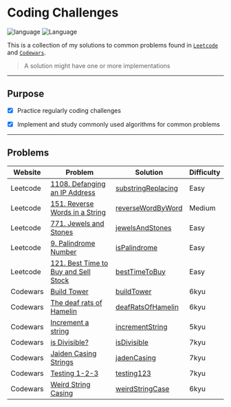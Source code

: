 # Coding Challenges

![language](https://img.shields.io/badge/Language-Python-blue)
![Language](https://img.shields.io/badge/Langauge-Javascript-yellow)

This is a collection of my solutions to common problems found in [`Leetcode`](https://leetcode.com/) and [`Codewars`](https://www.codewars.com/).

> A solution might have one or more implementations

---

## Purpose

- [x] Practice regularly coding challenges

- [x] Implement and study commonly used algorithms for common problems

---

## Problems

| Website  | Problem                                                                                                | Solution                                                                                                       | Difficulty |
| -------- | ------------------------------------------------------------------------------------------------------ | -------------------------------------------------------------------------------------------------------------- | ---------- |
| Leetcode | [1108. Defanging an IP Address](https://leetcode.com/problems/defanging-an-ip-address/)                | [substringReplacing](https://github.com/carjuan/codingChallenges/blob/master/JavaScript/substringReplacing.JS) | Easy       |
| Leetcode | [151. Reverse Words in a String](https://leetcode.com/problems/reverse-words-in-a-string/)             | [reverseWordByWord](https://github.com/carjuan/codingChallenges/blob/master/JavaScript/reverseWordByWord.js)   | Medium     |
| Leetcode | [771. Jewels and Stones](https://leetcode.com/problems/jewels-and-stones/)                             | [jewelsAndStones](https://github.com/carjuan/codingChallenges/blob/master/JavaScript/jewelsStones.js)          | Easy       |
| Leetcode | [9. Palindrome Number](https://leetcode.com/problems/palindrome-number/)                               | [isPalindrome](https://github.com/carjuan/codingChallenges/blob/master/JavaScript/isPalindrome.js)             | Easy       |
| Leetcode | [121. Best Time to Buy and Sell Stock](https://leetcode.com/problems/best-time-to-buy-and-sell-stock/) | [bestTimeToBuy](https://github.com/carjuan/codingChallenges/blob/master/JavaScript/bestBuySellStock.js)        | Easy       |
| Codewars | [Build Tower](https://www.codewars.com/kata/576757b1df89ecf5bd00073b)                                  | [buildTower](https://github.com/carjuan/codingChallenges/blob/master/Python/buildTower.py)                     | 6kyu       |
| Codewars | [The deaf rats of Hamelin](https://www.codewars.com/kata/the-deaf-rats-of-hamelin)                     | [deafRatsOfHamelin](https://github.com/carjuan/codingChallenges/blob/master/JavaScript/deafRatsOfHamelin.js)   | 6kyu       |
| Codewars | [Increment a string](https://www.codewars.com/kata/54a91a4883a7de5d7800009c)                           | [incrementString](https://github.com/carjuan/codingChallenges/blob/master/JavaScript/incrementString.js)       | 5kyu       |
| Codewars | [is Divisible?](https://www.codewars.com/kata/is-n-divisible-by-dot-dot-dot)                           | [isDivisible](https://github.com/carjuan/codingChallenges/blob/master/Python/isDivisible.py)                   | 7kyu       |
| Codewars | [Jaiden Casing Strings](https://www.codewars.com/kata/jaden-casing-strings)                            | [jadenCasing](https://github.com/carjuan/codingChallenges/blob/master/Python/jadenCasing.py)                   | 7kyu       |
| Codewars | [Testing 1-2-3](https://www.codewars.com/kata/testing-1-2-3/javascript)                                | [testing123](https://github.com/carjuan/codingChallenges/blob/master/JavaScript/testing123.js)                 | 7kyu       |
| Codewars | [Weird String Casing](https://www.codewars.com/kata/weird-string-case/javascript)                      | [weirdStringCase](https://github.com/carjuan/codingChallenges/blob/master/JavaScript/weirdStringCase.js)       | 6kyu       |
